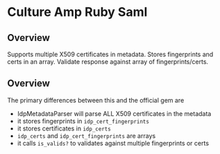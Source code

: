 # Culture Amp Ruby Saml

## Overview

Supports multiple X509 certificates in metadata.
Stores fingerprints and certs in an array.
Validate response against array of fingerprints/certs.

## Overview

The primary differences between this and the official gem are

- IdpMetadataParser will parse ALL X509 certificates in the metadata
- it stores fingerprints in `idp_cert_fingerprints`
- it stores certificates in `idp_certs`
- `idp_certs` and `idp_cert_fingerprints` are arrays
- it calls `is_valids?` to validates against multiple fingerprints or certs
